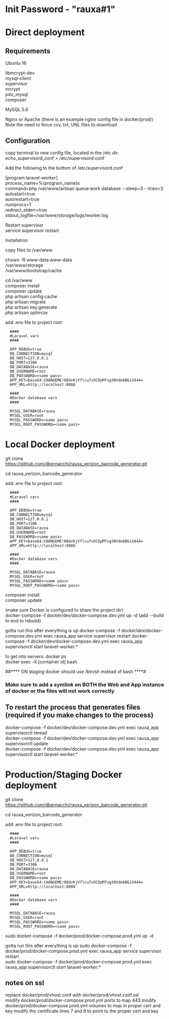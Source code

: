 # Init Password - "rauxa#1"

# Direct deployment

## Requirements

Ubuntu 16  

  libmcrypt-dev  
  mysql-client  
  supervisor  
  mcrypt  
  pdo_mysql   
  composer  

MySQL 5.6  

Nginx or Apache (there is an example nginx config file in docker/prod/)
Note the need to force csv, txt, UNL files to download

## Configuration

copy terminal to new config file, located in the /etc dir:
echo_supervisord_conf > /etc/supervisord.conf

Add the following to the bottom of /etc/supervisord.conf  

[program:laravel-worker]  
process_name=%(program_name)s  
command=php /var/www/artisan queue:work database --sleep=3 --tries=3  
autostart=true  
autorestart=true  
numprocs=1  
redirect_stderr=true  
stdout_logfile=/var/www/storage/logs/worker.log  

Restart supervisor  
service supervisor restart  

Installation

copy files to  /var/www

chown -R www-data:www-data \
        /var/www/storage \
        /var/www/bootstrap/cache

cd /var/www  
composer install  
composer update  
php artisan config:cache  
php artisan migrate  
php artisan key:generate  
php artisan optimize  

add .env file to project root:

```
  ####
  #Laravel vars
  ####

  APP_DEBUG=true  
  DB_CONNECTION=mysql  
  DB_HOST=127.0.0.1  
  DB_PORT=3306  
  DB_DATABASE=rauxa  
  DB_USERNAME=root  
  DB_PASSWORD=<same pass>  
  APP_KEY=base64:CHANGEME!08dvKjVflcu7vXCDpMfvg30VdebBGiX444=  
  APP_URL=http://localhost:8888  

  ####
  #Docker database vars
  ####

  MYSQL_DATABASE=rauxa  
  MYSQL_USER=root  
  MYSQL_PASSWORD=<same pass>  
  MYSQL_ROOT_PASSWORD=<same pass>  
```

# Local Docker deployment

git clone https://github.com/dbernacchi/rauxa_verizon_barcode_generator.git

cd rauxa_verizon_barcode_generator

add .env file to project root:

```
  ####
  #Laravel vars
  ####

  APP_DEBUG=true  
  DB_CONNECTION=mysql  
  DB_HOST=127.0.0.1  
  DB_PORT=3306  
  DB_DATABASE=rauxa  
  DB_USERNAME=root  
  DB_PASSWORD=<same pass>  
  APP_KEY=base64:CHANGEME!08dvKjVflcu7vXCDpMfvg30VdebBGiX444=  
  APP_URL=http://localhost:8888  

  ####
  #Docker database vars
  ####

  MYSQL_DATABASE=rauxa  
  MYSQL_USER=root  
  MYSQL_PASSWORD=<same pass>  
  MYSQL_ROOT_PASSWORD=<same pass>  
```

composer install  
composer update  

(make sure Docker is configured to share the project dir)  
docker-compose -f docker/dev/docker-compose.dev.yml up -d
(add --build to end to rebuild)

gotta run this after everything is up
docker-compose -f docker/dev/docker-compose.dev.yml exec rauxa_app service supervisor restart
docker-compose -f docker/dev/docker-compose.dev.yml exec rauxa_app supervisorctl start laravel-worker:*  

to get into servers:
docker ps  
docker exec -it [container id] bash  

##**** ON staging docker should use /bin/sh instead of bash ****#

### Make sure to add a symlink on BOTH the Web and App instance of docker or the files will not work correctly ###

## To restart the process that generates files (required if you make changes to the process)

docker-compose -f docker/dev/docker-compose.dev.yml exec rauxa_app supervisorctl reread  
docker-compose -f docker/dev/docker-compose.dev.yml exec rauxa_app supervisorctl update  
docker-compose -f docker/dev/docker-compose.dev.yml exec rauxa_app supervisorctl start laravel-worker:*  


# Production/Staging Docker deployment

git clone https://github.com/dbernacchi/rauxa_verizon_barcode_generator.git

cd rauxa_verizon_barcode_generator

add .env file to project root:

```
  ####
  #Laravel vars
  ####

  APP_DEBUG=true  
  DB_CONNECTION=mysql  
  DB_HOST=127.0.0.1  
  DB_PORT=3306  
  DB_DATABASE=rauxa  
  DB_USERNAME=root  
  DB_PASSWORD=<same pass>  
  APP_KEY=base64:CHANGEME!08dvKjVflcu7vXCDpMfvg30VdebBGiX444=  
  APP_URL=http://localhost:8888  

  ####
  #Docker database vars
  ####

  MYSQL_DATABASE=rauxa  
  MYSQL_USER=root  
  MYSQL_PASSWORD=<same pass>  
  MYSQL_ROOT_PASSWORD=<same pass>  
```

sudo docker-compose -f docker/prod/docker-compose.prod.yml up -d

gotta run this after everything is up
sudo docker-compose -f docker/prod/docker-compose.prod.yml exec rauxa_app service supervisor restart  
sudo docker-compose -f docker/prod/docker-compose.prod.yml exec rauxa_app supervisorctl start laravel-worker:*  

## notes on ssl

replace docker/prod/vhost.conf with docker/prod/vhost.conf.ssl  
modify docker/prod/docker-compose.prod.yml ports to map 443
modify docker/prod/docker-compose.prod.yml volumes to map in proper cert and key
modify the certificate lines  7 and 8 to point to the proper cert and key
